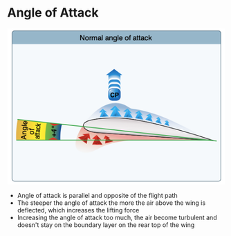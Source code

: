 # Angle of Attack

![Neutral angle of attack](images/image-9.png)

- Angle of attack is parallel and opposite of the flight path
- The steeper the angle of attack the more the air above the wing is deflected, which increases the lifting force
- Increasing the angle of attack too much, the air become turbulent and doesn't stay on the boundary layer on the rear top of the wing
